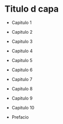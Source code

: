 # Titulo d capa

 - Capitulo 1
 - Capitulo 2
 - Capitulo 3
 - Capitulo 4
 - Capitulo 5
 - Capitulo 6
 - Capitulo 7
 - Capitulo 8
 - Capitulo 9
 - Capitulo 10

 - Prefacio
 
